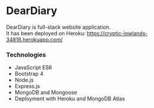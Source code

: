 # DearDiary
DearDiary is full-stack website application.              
It has been deployed on Heroku: https://cryptic-lowlands-34818.herokuapp.com/

### Technologies
- JavaScript ES6
- Bootstrap 4
- Node.js
- Express.js
- MongoDB and Mongoose
- Deployment with Heroku and MongoDB Atlas
